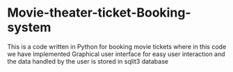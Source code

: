 # Movie-theater-ticket-Booking-system
This is a code written in Python for booking movie tickets where in this code we have implemented Graphical user interface for easy user interaction and the data handled by the user is stored in sqlit3 database
